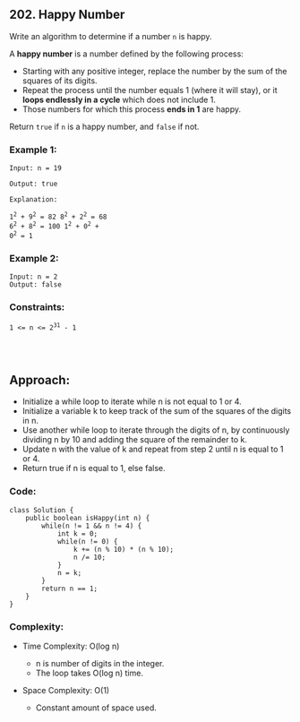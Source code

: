 ## 202. Happy Number  

Write an algorithm to determine if a number ```n``` is happy.  

A **happy number** is a number defined by the following process:  

* Starting with any positive integer, replace the number by the sum of the squares of its digits.
* Repeat the process until the number equals 1 (where it will stay), or it **loops endlessly in a cycle** which does not include 1.
* Those numbers for which this process **ends in 1** are happy.  

Return ```true``` if ```n``` is a happy number, and ```false``` if not.  
 
### Example 1:   
<code>Input: n = 19  
Output: true  
Explanation:   
1<sup>2</sup> + 9<sup>2</sup> = 82
8<sup>2</sup> + 2<sup>2</sup> = 68
6<sup>2</sup> + 8<sup>2</sup> = 100
1<sup>2</sup> + 0<sup>2</sup> + 0<sup>2</sup> = 1
</code>   

### Example 2:  
```
Input: n = 2
Output: false
```    

### Constraints:   
<code>1 <= n <= 2<sup>31</sup> - 1  
</code>    

<br>  

## Approach:  

* Initialize a while loop to iterate while n is not equal to 1 or 4.
* Initialize a variable k to keep track of the sum of the squares of the digits in n.
* Use another while loop to iterate through the digits of n, by continuously dividing n by 10 and adding the square of the remainder to k.
* Update n with the value of k and repeat from step 2 until n is equal to 1 or 4.
* Return true if n is equal to 1, else false.  

### Code:  
```
class Solution {
    public boolean isHappy(int n) {
        while(n != 1 && n != 4) {
            int k = 0; 
            while(n != 0) {
                k += (n % 10) * (n % 10);
                n /= 10;
            }
            n = k;
        }
        return n == 1;
    }
}
```   

### Complexity:   

* Time Complexity: O(log n)
    * n is number of digits in the integer.
    * The loop takes O(log n) time.  

* Space Complexity: O(1)
    * Constant amount of space used.
